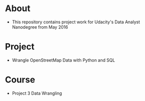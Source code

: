 # About
* This repository contains project work for Udacity's Data Analyst Nanodegree from May 2016
# Project
* Wrangle OpenStreetMap Data with Python and SQL
# Course
* Project 3 Data Wrangling
